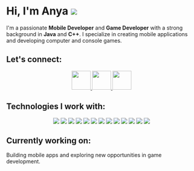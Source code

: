 # Hi, I'm Anya <img src="https://cdn.discordapp.com/attachments/1364182156490047499/1364205078172532866/asdd.png?ex=6808d27c&is=680780fc&hm=066c90e05eae4d0dcebfe2936a3b8c38f80e9f55e69cb1e33c118a5b6c6b2548&"/>

I'm a passionate **Mobile Developer** and **Game Developer** with a strong background in **Java** and **C++**. I specialize in creating mobile applications and developing computer and console games.

## Let's connect:
<div align="center">
  <a href="https://discord.com/users/_nerocci">
    <img src="https://cdn.discordapp.com/attachments/1364182156490047499/1364211119404613672/discord-64.webp?ex=6808d81c&is=6807869c&hm=fe4fdfd0e786a69673c74aabbb852d0dca345bc92aaf2a712ed1bfa6ab6f5aad&" style=" width: 50px; height: 50px;"/>
  </a>
  <a href="https://instagram.com/_nerocci">
    <img src="https://media.discordapp.net/attachments/1364182156490047499/1364211120134426705/Instagram-64.webp?ex=6808d81c&is=6807869c&hm=302cc38ba0aed278e47ef1f55d84de09d0fd4ce8b3ee6b1495bb4a75352104ac&=&format=webp" style=" width: 50px; height: 50px;"/>
  </a>
  <a href="mailto:kittybubu.uwu@gmail.com">
    <img src="https://media.discordapp.net/attachments/1364182156490047499/1364211119744614541/Gmail_envelope_letter_email_Gmail_envelope_letter_email-64.webp?ex=6808d81c&is=6807869c&hm=932e22bf04da529988638dc1af8425ada28343cf0f2e63e6d4e2aaa0198daf89&=&format=webp" style=" width: 50px; height: 50px;"/>
  </a>
</div>

## Technologies I work with:

<div align="center">
  <img src="https://img.shields.io/badge/Java-007396?style=flat-square&logo=java&logoColor=white" />
  <img src="https://img.shields.io/badge/C%2B%2B-00599C?style=flat-square&logo=c%2B%2B&logoColor=white" />
  <img src="https://img.shields.io/badge/JavaScript-F7DF1E?style=flat-square&logo=javascript&logoColor=black" />
  <img src="https://img.shields.io/badge/Python-3776AB?style=flat-square&logo=python&logoColor=white" />
  <img src="https://img.shields.io/badge/C-A8B9CC?style=flat-square&logo=c&logoColor=white" />
  <img src="https://img.shields.io/badge/C%23-239120?style=flat-square&logo=csharp&logoColor=white" />
  <img src="https://img.shields.io/badge/PHP-777BB4?style=flat-square&logo=php&logoColor=white" />
  <img src="https://img.shields.io/badge/Ruby-CC342D?style=flat-square&logo=ruby&logoColor=white" />
  <img src="https://img.shields.io/badge/Rust-000000?style=flat-square&logo=rust&logoColor=white" />
  <img src="https://img.shields.io/badge/SQL-4479A1?style=flat-square&logo=sqlite&logoColor=white" />
  <img src="https://img.shields.io/badge/React-61DAFB?style=flat-square&logo=react&logoColor=black" />
  <img src="https://img.shields.io/badge/HTML5-E34F26?style=flat-square&logo=html5&logoColor=white" />
  <img src="https://img.shields.io/badge/CSS3-1572B6?style=flat-square&logo=css3&logoColor=white" />
</div>

## Currently working on:
Building mobile apps and exploring new opportunities in game development.
